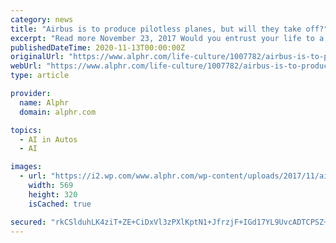```yaml
---
category: news
title: "Airbus is to produce pilotless planes, but will they take off?"
excerpt: "Read more November 23, 2017 Would you entrust your life to a driverless car ... for the country well known for its love of artificial intelligence. However, Airbus’ decision to set up base ..."
publishedDateTime: 2020-11-13T00:00:00Z
originalUrl: "https://www.alphr.com/life-culture/1007782/airbus-is-to-produce-pilotless-planes-but-will-they-take-off"
webUrl: "https://www.alphr.com/life-culture/1007782/airbus-is-to-produce-pilotless-planes-but-will-they-take-off"
type: article

provider:
  name: Alphr
  domain: alphr.com

topics:
  - AI in Autos
  - AI

images:
  - url: "https://i2.wp.com/www.alphr.com/wp-content/uploads/2017/11/airbus_is_to_produce_pilotless_planes_but_will_they_take_off_-_1-scaled.jpg?fit=569%2C320&ssl=1"
    width: 569
    height: 320
    isCached: true

secured: "rkCSlduhLK4ziT+ZE+CiDxVl3zPXlKptN1+JfrzjF+IGd17YL9UvcADTCPSZ+lyJR7wZa29sjaAUtfidts+UhdQFs4VdvbeL+LCcNYPnr32/mqj0It0Egq24ED9Zy2XCPKed3Gw+LvpSwgzXKhC8rE10UNyruV5BwkQl6QA5Gp6g/fe2CLP/moT3v6AyLBiUNiq7CPJeQvuZRVpLbsoNA8Zg80pi7YteTMrZX7Y008bLdif1Ufne70W7fqYoBQ8wFp0c8UA/Nbqr9pzV/Q+YG/dbkCVTi/aFqRqIUW6mxH/HzT25pgk7qXv40e/B3BvBA1DDyCK+EbmQ0d8Cd7JJMfxqqu+WwtD4mf9hUZGchEQ=;+nax/e64l5k78FN/FOG4ug=="
---
```



